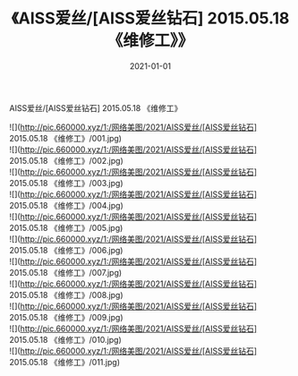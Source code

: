 ﻿---
layout: post
title:  《AISS爱丝/[AISS爱丝钻石] 2015.05.18 《维修工》》
date:   2021-01-01
img: http://pic.660000.xyz/1:/网络美图/2021/AISS爱丝/[AISS爱丝钻石] 2015.05.18 《维修工》/000.jpg
categories: [美女, 清纯, 唯美]
---

AISS爱丝/[AISS爱丝钻石] 2015.05.18 《维修工》

 ![](http://pic.660000.xyz/1:/网络美图/2021/AISS爱丝/[AISS爱丝钻石] 2015.05.18 《维修工》/001.jpg) <br>![](http://pic.660000.xyz/1:/网络美图/2021/AISS爱丝/[AISS爱丝钻石] 2015.05.18 《维修工》/002.jpg) <br>![](http://pic.660000.xyz/1:/网络美图/2021/AISS爱丝/[AISS爱丝钻石] 2015.05.18 《维修工》/003.jpg) <br>![](http://pic.660000.xyz/1:/网络美图/2021/AISS爱丝/[AISS爱丝钻石] 2015.05.18 《维修工》/004.jpg) <br>![](http://pic.660000.xyz/1:/网络美图/2021/AISS爱丝/[AISS爱丝钻石] 2015.05.18 《维修工》/005.jpg) <br>![](http://pic.660000.xyz/1:/网络美图/2021/AISS爱丝/[AISS爱丝钻石] 2015.05.18 《维修工》/006.jpg) <br>![](http://pic.660000.xyz/1:/网络美图/2021/AISS爱丝/[AISS爱丝钻石] 2015.05.18 《维修工》/007.jpg) <br>![](http://pic.660000.xyz/1:/网络美图/2021/AISS爱丝/[AISS爱丝钻石] 2015.05.18 《维修工》/008.jpg) <br>![](http://pic.660000.xyz/1:/网络美图/2021/AISS爱丝/[AISS爱丝钻石] 2015.05.18 《维修工》/009.jpg) <br>![](http://pic.660000.xyz/1:/网络美图/2021/AISS爱丝/[AISS爱丝钻石] 2015.05.18 《维修工》/010.jpg) <br>![](http://pic.660000.xyz/1:/网络美图/2021/AISS爱丝/[AISS爱丝钻石] 2015.05.18 《维修工》/011.jpg) <br>